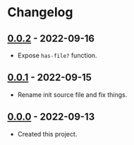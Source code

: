# Changelog

## [0.0.2] - 2022-09-16
- Expose `has-file?` function.

## [0.0.1] - 2022-09-15
- Rename init source file and fix things.

## [0.0.0] - 2022-09-13
- Created this project.

[0.0.2]: https://github.com/meinside/janet-httprequest/compare/v0.0.1...v0.0.2
[0.0.1]: https://github.com/meinside/janet-httprequest/compare/v0.0.0...v0.0.1
[0.0.0]: https://github.com/meinside/janet-httprequest/releases/tag/v0.0.0
